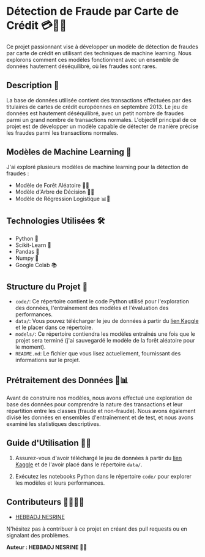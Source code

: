 # Détection de Fraude par Carte de Crédit 💳🕵️‍♂️

Ce projet passionnant vise à développer un modèle de détection de fraudes par carte de crédit en utilisant des techniques de machine learning. Nous explorons comment ces modèles fonctionnent avec un ensemble de données hautement déséquilibré, où les fraudes sont rares.

## Description 📄

La base de données utilisée contient des transactions effectuées par des titulaires de cartes de crédit européennes en septembre 2013. Le jeu de données est hautement déséquilibré, avec un petit nombre de fraudes parmi un grand nombre de transactions normales. L'objectif principal de ce projet est de développer un modèle capable de détecter de manière précise les fraudes parmi les transactions normales.

## Modèles de Machine Learning 🤖

J'ai exploré plusieurs modèles de machine learning pour la détection de fraudes :

- Modèle de Forêt Aléatoire 🌲🔮
- Modèle d'Arbre de Décision 🌳🧠
- Modèle de Régression Logistique 📊🧮

## Technologies Utilisées 🛠

- Python 🐍
- Scikit-Learn 🧬
- Pandas 🧠
- Numpy 🧪
- Google Colab 📚

## Structure du Projet 📂

- `code/`: Ce répertoire contient le code Python utilisé pour l'exploration des données, l'entraînement des modèles et l'évaluation des performances.
- `data/`: Vous pouvez télécharger le jeu de données à partir du [lien Kaggle](https://www.kaggle.com/datasets/mlg-ulb/creditcardfraud?resource=download) et le placer dans ce répertoire.
- `models/`: Ce répertoire contiendra les modèles entraînés une fois que le projet sera terminé (j'ai sauvegardé le modèle de la forêt aléatoire pour le moment).
- `README.md`: Le fichier que vous lisez actuellement, fournissant des informations sur le projet.

## Prétraitement des Données 🧹📊

Avant de construire nos modèles, nous avons effectué une exploration de base des données pour comprendre la nature des transactions et leur répartition entre les classes (fraude et non-fraude). Nous avons également divisé les données en ensembles d'entraînement et de test, et nous avons examiné les statistiques descriptives.

## Guide d'Utilisation 📖🚀

1. Assurez-vous d'avoir téléchargé le jeu de données à partir du [lien Kaggle](https://www.kaggle.com/datasets/mlg-ulb/creditcardfraud?resource=download) et de l'avoir placé dans le répertoire `data/`.

2. Exécutez les notebooks Python dans le répertoire `code/` pour explorer les modèles et leurs performances.

## Contributeurs 👩‍💻👨‍💻

- [HEBBADJ NESRINE](https://github.com/Nesrineheb)

N'hésitez pas à contribuer à ce projet en créant des pull requests ou en signalant des problèmes.

**Auteur : HEBBADJ NESRINE 🧑‍💻**


